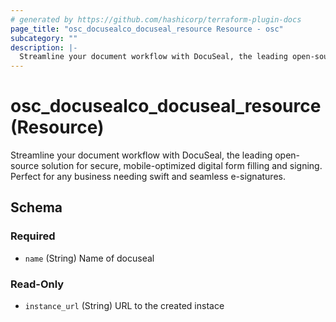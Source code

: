 ```yaml
---
# generated by https://github.com/hashicorp/terraform-plugin-docs
page_title: "osc_docusealco_docuseal_resource Resource - osc"
subcategory: ""
description: |-
  Streamline your document workflow with DocuSeal, the leading open-source solution for secure, mobile-optimized digital form filling and signing. Perfect for any business needing swift and seamless e-signatures.
---
```


# osc_docusealco_docuseal_resource (Resource)

Streamline your document workflow with DocuSeal, the leading open-source solution for secure, mobile-optimized digital form filling and signing. Perfect for any business needing swift and seamless e-signatures.



<!-- schema generated by tfplugindocs -->
## Schema

### Required

- `name` (String) Name of docuseal

### Read-Only

- `instance_url` (String) URL to the created instace
